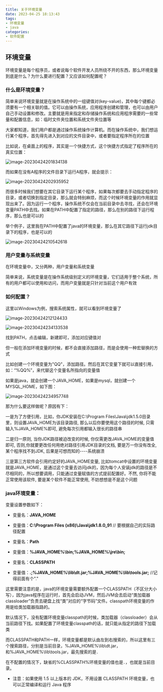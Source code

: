 ```yaml
---
title: 关于环境变量
date: 2023-04-25 18:13:43
tags: 
- 环境变量
- java
categories: 
- 软件配置
---
```


## 环境变量

环境变量是每个程序员，或者说每个软件开发人员所绕不开的东西，那么环境变量到底是什么？为什么要进行配置？又应该如何配置呢？

### 什么是环境变量？

简单来说环境变量就是在操作系统中的一组键值对(key-value)，其中每个键都必须要有一个相关联的值。它可以由操作系统，应用程序创建和管理，也可以由用户自己手动设置和修改。主要就是用来指定和存储操作系统和应用程序需要的一些常量和配置信息，如：临时文件夹位置和系统文件夹位置等



大家都知道，我们用户都是通过操作系统操作计算机。而在操作系统中，我们想运行某个程序，首先得先进入到对应的文件目录中，或者要指定程序所在的位置

比如说，在桌面上的程序，其实是一个快捷方式，这个快捷方式指定了程序所在的真实位置：

![image-20230424201834138](/img/环境变量1.png)

而如果在没有A程序的文件目录下运行A程序，就会提示：

![image-20230424202935952](/img/环境变量2.png)

而很多时候我们想要在其它目录下运行某个程序，如果每次都要去手动指定程序的目录，或者切换到指定目录，那么就会特别麻烦，而这个时候环境变量的作用就显现出来了。因为运行一个程序，操作系统不仅会在当前目录中去寻找，还会在环境变量PATH中去找。如果在PATH中配置了指定的路径，那么在别的路径下运行程序，那么也是可以的

举个例子，这里我在PATH中配置了java的环境变量，那么在其它路径下运行jdk目录下的程序，也是可以的

![image-20230424210542618](/img/环境变量3.png)

### 用户变量与系统变量

在环境变量中，又分两种，用户变量和系统变量

简单来说，系统变量是在操作系统级别定义的环境变量，它们适用于整个系统，所有的用户都可以使用和访问，而用户变量就是只针对当前这个用户有效

### 如何配置？

这里以Windows为例，搜索系统属性，就可以看到环境变量了

![image-20230424212124433](/img/环境变量4.png)

![image-20230424234133538](/img/环境变量5.png)

找到PATH，点击编辑，新建即可，添加对应键值对



但一般在添加环境变量的时候，都不会直接添加路径，而是会使用一种宏替换的方式

比如创建一个环境变量为"QQ"，添加路径。然后在其它变量下就可以直接引用，如：“%QQ%”，来代替这个变量名所指向的变量值

如果是java，就会创建一个JAVA_HOME，如果是mysql，就创建一个MYSQL_HOME，如下图：

![image-20230424234957748](/img/环境变量6.png)

那为什么要这样做呢？原因有下：

一是为了方便引用，比如，你JDK安装在C:\Program Files\Java\jdk1.5.0目录里，则设置JAVA_HOME为该目录路径, 那么以后你要使用这个路径的时候, 只需输入%JAVA_HOME%即可, 避免每次引用都输入很长的路径串

二是归一原则, 当你JDK路径被迫改变的时候, 你仅需更改JAVA_HOME的变量值即可, 否则,你就要更改任何用绝对路径引用JDK目录的文档, 要是万一你没有改全, 某个程序找不到JDK, 后果是可想而知的----系统崩溃

三是第三方软件会引用约定好的JAVA_HOME变量, 比如tomcat中设置的环境变量就是JAVA_HOME，是通过这个变量去访问jdk的，因为每个人安装jdk的路径是不尽相同的，所以想要调用，只能通过变量赋值的方式提前配置好。不然, 你将不能正常使用该软件, 要是某个软件不能正常使用, 不妨想想是不是这个问题

### java环境变量：

变量设置参数如下：

- 变量名：**JAVA_HOME**
- 变量值：**C:\Program Files (x86)\Java\jdk1.8.0_91**     // 要根据自己的实际路径配置

- 变量名：**Path**
- 变量值：**%JAVA_HOME%\bin;%JAVA_HOME%\jre\bin;**
- 变量名：**CLASSPATH**
- 变量值：**.;%JAVA_HOME%\lib\dt.jar;%JAVA_HOME%\lib\tools.jar;**     //记得前面有个"."



这里需要注意的是，java的环境变量需要额外配置一个CLASSPATH（不区分大小写），因为java程序在运行时，首先会启动JVM，然后JVM会去启动“类加载器classloader”负责去硬盘上找“类”对应的“字节码”文件。classpath环境变量的作用是给类加载器指路的。

默认情况下，没有配置环境变量classpath的时候，类加载器（classloader）会从当前路径下找。如果配置了环境变量classpath的话，就只能从指定的路径下加载类

而CLASSPATH和PATH一样，环境变量都是默认由左到右搜索的，所以这里有三个搜索路径，分别是当前目录，%JAVA_HOME%\lib\dt.jar，和%JAVA_HOME%\lib\tools.jar，最先搜索的是`.`

在不配置的情况下，缺省的%CLASSPATH%环境变量的值也是`.`，也就是当前目录。


- 注意：如果使用 1.5 以上版本的 JDK，不用设置 CLASSPATH 环境变量，也可以正常编译和运行 Java 程序
